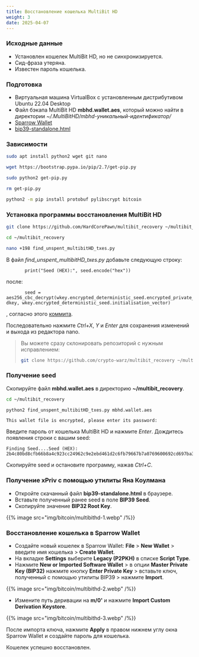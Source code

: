 ```yaml
---
title: Восстановление кошелька MultiBit HD
weight: 3
date: 2025-04-07
---
```


### Исходные данные

- Установлен кошелек MultiBit HD, но не синхронизируется.
- Сид-фраза утеряна.
- Известен пароль кошелька.

### Подготовка

- Виртуальная машина VirtualBox с установленным дистрибутивом Ubuntu 22.04 Desktop
- Файл бэкапа MultiBit HD **mbhd.wallet.aes**, который можно найти в директории *~/.MultiBitHD/mbhd-уникальный-идентификатор/*
- [Sparrow Wallet](https://sparrowwallet.com/)
- [bip39-standalone.html](https://github.com/iancoleman/bip39/releases/latest)

### Зависимости

```bash
sudo apt install python2 wget git nano

wget https://bootstrap.pypa.io/pip/2.7/get-pip.py

sudo python2 get-pip.py

rm get-pip.py

python2 -m pip install protobuf pylibscrypt bitcoin
```

### Установка программы восстановления MultiBit HD

```bash
git clone https://github.com/HardCorePawn/multibit_recovery ~/multibit_recovery

cd ~/multibit_recovery

nano +198 find_unspent_multibitHD_txes.py
```

В файл *find_unspent_multibitHD_txes.py* добавьте следующую строку:

```
       print("Seed (HEX):", seed.encode("hex"))
```

после:

```
       seed = aes256_cbc_decrypt(wkey.encrypted_deterministic_seed.encrypted_private_key, dkey, wkey.encrypted_deterministic_seed.initialisation_vector)
```

, согласно этого [коммита](https://github.com/crypto-warz/multibit_recovery/commit/2756ead99eabddad30b18cffc79530e6fb835269).

Последовательно нажмите *Ctrl+X*, *Y* и *Enter* для сохранения изменений и выхода из редактора nano.

> Вы можете сразу склонировать репозиторий с нужным исправлением:
> 
> ```bash
> git clone https://github.com/crypto-warz/multibit_recovery ~/multibit_recovery
> ```

### Получение seed

Скопируйте файл **mbhd.wallet.aes** в директорию **~/multibit_recovery**.

```bash
cd ~/multibit_recovery

python2 find_unspent_multibitHD_txes.py mbhd.wallet.aes
```

```
This wallet file is encrypted, please enter its password:
```

Введите пароль от кошелька MultiBit HD и нажмите *Enter*. Дождитесь появления строки с вашим seed:

```
Finding Seed....Seed (HEX): 2b4c80bd8cfb66b8a4c923cc24962c9e2ebd461d2c6fb79667b7a0769600692cd697ba370cfa27045689360e5afe812efb13d1dec1b9eaf0e3fb4a4e0a47768d
```

Скопируйте seed и остановите программу, нажав *Ctrl+C*.

### Получение xPriv с помощью утилиты Яна Коулмана

- Откройте скачанный файл **bip39-standalone.html** в браузере.
- Вставьте полученный ранее seed в поле **BIP39 Seed**.
- Скопируйте значение **BIP32 Root Key**.

{{% image src="img/bitcoin/multibithd-1.webp" /%}}

### Восстановление кошелька в Sparrow Wallet

- Создайте новый кошелек в Sparrow Wallet: **File** > **New Wallet** > введите имя кошелька > **Create Wallet**.
- На вкладке **Settings** выберите **Legacy (P2PKH)** в списке **Script Type**.
- Нажмите **New or Imported Software Wallet** > в опции  **Master Private Key (BIP32)** нажмите кнопку **Enter Private Key** > вставьте ключ, полученный с помощью утилиты BIP39 > нажмите **Import**.

{{% image src="img/bitcoin/multibithd-2.webp" /%}}

- Измените путь деривации на **m/0'** и нажмите **Import Custom Derivation Keystore**.

{{% image src="img/bitcoin/multibithd-3.webp" /%}}

После импорта ключа, нажмите **Apply** в правом нижнем углу окна Sparrow Wallet и создайте пароль для кошелька.

Кошелек успешно восстановлен.